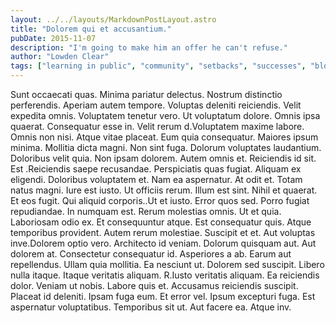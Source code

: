 ```yaml
---
layout: ../../layouts/MarkdownPostLayout.astro
title: "Dolorem qui et accusantium."
pubDate: 2015-11-07
description: "I'm going to make him an offer he can't refuse."
author: "Lowden Clear"
tags: ["learning in public", "community", "setbacks", "successes", "blogging"]
---
```


Sunt occaecati quas. Minima pariatur delectus. Nostrum distinctio perferendis. Aperiam autem tempore. Voluptas deleniti reiciendis. Velit expedita omnis. Voluptatem tenetur vero. Ut voluptatum dolore. Omnis ipsa quaerat. Consequatur esse in. Velit rerum d.Voluptatem maxime labore. Omnis non nisi. Atque vitae placeat. Eum quia consequatur. Maiores ipsum minima. Mollitia dicta magni. Non sint fuga. Dolorum voluptates laudantium. Doloribus velit quia. Non ipsam dolorem. Autem omnis et. Reiciendis id sit. Est .Reiciendis saepe recusandae. Perspiciatis quas fugiat. Aliquam ex eligendi. Doloribus voluptatem et. Nam ea aspernatur. At odit et. Totam natus magni. Iure est iusto. Ut officiis rerum. Illum est sint. Nihil et quaerat. Et eos fugit. Qui aliquid corporis..Ut et iusto. Error quos sed. Porro fugiat repudiandae. In numquam est. Rerum molestias omnis. Ut et quia. Laboriosam odio ex. Et consequuntur atque. Est consequatur quis. Atque temporibus provident. Autem rerum molestiae. Suscipit et et. Aut voluptas inve.Dolorem optio vero. Architecto id veniam. Dolorum quisquam aut. Aut dolorem at. Consectetur consequatur id. Asperiores a ab. Earum aut repellendus. Ullam quia mollitia. Ea nesciunt ut. Dolorem sed suscipit. Libero nulla itaque. Itaque veritatis aliquam. R.Iusto veritatis aliquam. Ea reiciendis dolor. Veniam ut nobis. Labore quis et. Accusamus reiciendis suscipit. Placeat id deleniti. Ipsam fuga eum. Et error vel. Ipsum excepturi fuga. Est aspernatur voluptatibus. Temporibus sit ut. Aut facere ea. Atque inv.

